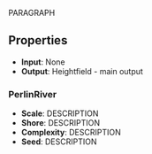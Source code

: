 
PARAGRAPH

## Properties
- **Input**: None
- **Output**: Heightfield - main output
### PerlinRiver 
- **Scale**: DESCRIPTION
- **Shore**: DESCRIPTION
- **Complexity**: DESCRIPTION
- **Seed**: DESCRIPTION




